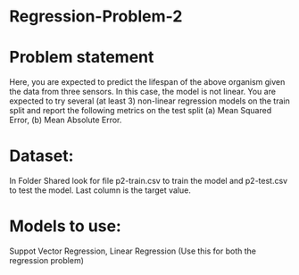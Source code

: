 # Regression-Problem-2

# Problem statement
Here, you are expected to predict the lifespan of the above organism given the data from three sensors.
In this case, the model is not linear. You are expected to try several (at least 3) non-linear regression
models on the train split and report the following metrics on the test split 
(a) Mean Squared Error, 
(b) Mean Absolute Error.

# Dataset: 
In Folder Shared look for file p2-train.csv to train the model and p2-test.csv to test the
model. Last column is the target value.

# Models to use: 
Suppot Vector Regression, Linear Regression (Use this for both the regression problem)
